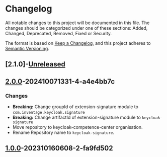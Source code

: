 # Changelog

All notable changes to this project will be documented in this file. The changes should be categorized under one of
these sections: Added, Changed, Deprecated, Removed, Fixed or Security.

The format is based on [Keep a Changelog](https://keepachangelog.com/en/1.0.0/),
and this project adheres to [Semantic Versioning](https://semver.org/spec/v2.0.0.html).

## [2.1.0]-[Unreleased]


## [2.0.0]-202410071331-4-a4e4bb7c

### Changes

- **Breaking:** Change groupId of extension-signature module to `com.inventage.keycloak.signature`
- **Breaking:** Change artifactId of extension-signature module to `keycloak-signature`
- Move repository to keycloak-competence-center organisation.
- Rename Repository name to `keycloak-signature`.

## [1.0.0]-202310160608-2-fa9fd502


[Unreleased]: https://github.com/keycloak-competence-center/keycloak-signature/commits/main
[2.0.0]: https://github.com/keycloak-competence-center/keycloak-signature/compare/1.0.0...2.0.0
[1.0.0]: https://github.com/keycloak-competence-center/keycloak-signature/compare/dbd8d75...1.0.0
